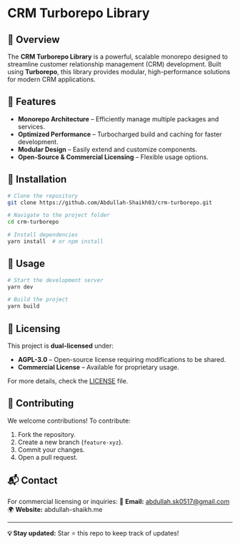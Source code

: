 # CRM Turborepo Library

## 🚀 Overview
The **CRM Turborepo Library** is a powerful, scalable monorepo designed to streamline customer relationship management (CRM) development. Built using **Turborepo**, this library provides modular, high-performance solutions for modern CRM applications.

## 📌 Features
- **Monorepo Architecture** – Efficiently manage multiple packages and services.
- **Optimized Performance** – Turbocharged build and caching for faster development.
- **Modular Design** – Easily extend and customize components.
- **Open-Source & Commercial Licensing** – Flexible usage options.

## 📖 Installation
```sh
# Clone the repository
git clone https://github.com/Abdullah-Shaikh03/crm-turborepo.git

# Navigate to the project folder
cd crm-turborepo

# Install dependencies
yarn install  # or npm install
```

## 🚀 Usage
```sh
# Start the development server
yarn dev

# Build the project
yarn build
```

## 📜 Licensing
This project is **dual-licensed** under:
- **AGPL-3.0** – Open-source license requiring modifications to be shared.
- **Commercial License** – Available for proprietary usage.

For more details, check the [LICENSE](./LICENSE) file.

## 🤝 Contributing
We welcome contributions! To contribute:
1. Fork the repository.
2. Create a new branch (`feature-xyz`).
3. Commit your changes.
4. Open a pull request.

## 📬 Contact
For commercial licensing or inquiries:
📧 **Email:** abdullah.sk0517@gmail.com
🌍 **Website:** abdullah-shaikh.me

---
**💡 Stay updated:** Star ⭐ this repo to keep track of updates!


